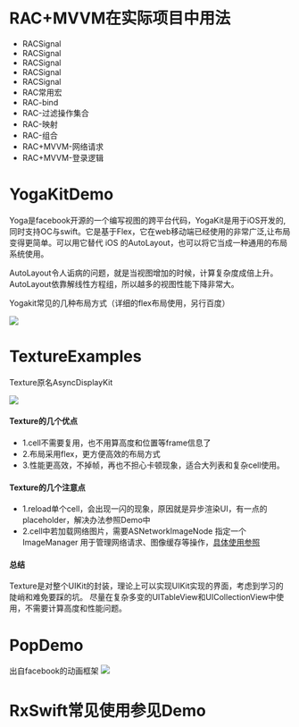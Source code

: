 # RAC+MVVM在实际项目中用法
* RACSignal
* RACSignal
* RACSignal
* RACSignal
* RACSignal
* RAC常用宏
* RAC-bind
* RAC-过滤操作集合
* RAC-映射
* RAC-组合
* RAC+MVVM-网络请求
* RAC+MVVM-登录逻辑


# YogaKitDemo
Yoga是facebook开源的一个编写视图的跨平台代码，YogaKit是用于iOS开发的,同时支持OC与swift。它是基于Flex，它在web移动端已经使用的非常广泛,让布局变得更简单。可以用它替代 iOS 的AutoLayout，也可以将它当成一种通用的布局系统使用。

AutoLayout令人诟病的问题，就是当视图增加的时候，计算复杂度成倍上升。AutoLayout依靠解线性方程组，所以越多的视图性能下降非常大。

Yogakit常见的几种布局方式（详细的flex布局使用，另行百度）

![](https://github.com/leoAntu/iOSCommonExample/blob/master/YogaKitDemo/2018-06-05%2015_15_17.gif)

# TextureExamples
Texture原名AsyncDisplayKit

![](https://github.com/leoAntu/iOSCommonExample/blob/master/AsyncDisplayTableViewDemo/2018-06-08%2014_42_45.gif)

#### Texture的几个优点
* 1.cell不需要复用，也不用算高度和位置等frame信息了
* 2.布局采用flex，更方便高效的布局方式
* 3.性能更高效，不掉帧，再也不担心卡顿现象，适合大列表和复杂cell使用。

#### Texture的几个注意点
* 1.reload单个cell，会出现一闪的现象，原因就是异步渲染UI，有一点的placeholder，解决办法参照Demo中
* 2.cell中若加载网络图片，需要ASNetworkImageNode 指定一个 ImageManager 用于管理网络请求、图像缓存等操作，[具体使用参照](https://www.jianshu.com/p/e5761e9a7850)

#### 总结
Texture是对整个UIKit的封装，理论上可以实现UIKit实现的界面，考虑到学习的陡峭和难免要踩的坑。
尽量在复杂多变的UITableView和UICollectionView中使用，不需要计算高度和性能问题。


# PopDemo
出自facebook的动画框架
![](https://github.com/leoAntu/iOSCommonExample/blob/master/PopDemo/2018-06-15%2016_51_23.gif)


# RxSwift常见使用参见Demo

